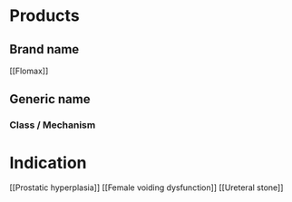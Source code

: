 # Products

## Brand name
[[Flomax]]

## Generic name


### Class / Mechanism


# Indication
[[Prostatic hyperplasia]]
[[Female voiding dysfunction]]
[[Ureteral stone]]